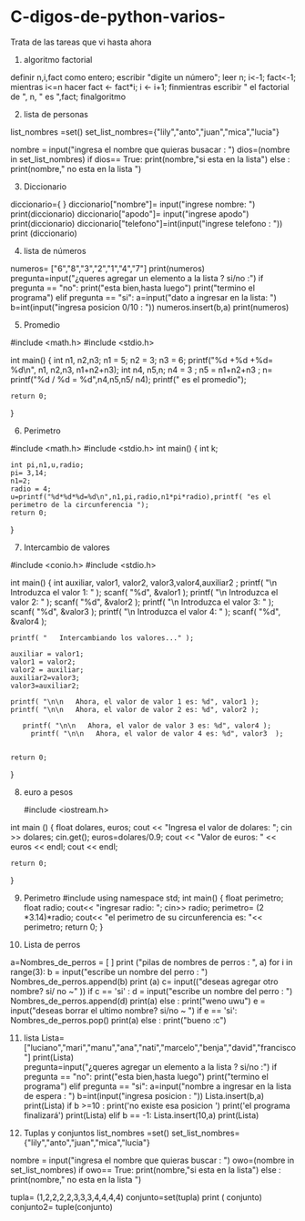 # C-digos-de-python-varios-
Trata de las tareas que vi hasta ahora 
1) algoritmo factorial

 definir n,i,fact como entero;
 escribir "digite un número";
leer n;
i<-1;
fact<-1;
mientras i<=n hacer
fact <- fact*i;
i <- i+1;
finmientras
escribir " el factorial de ", n, " es ",fact;
 finalgoritmo

2)  lista de personas 

list_nombres =set()
set_list_nombres={"lily","anto","juan","mica","lucia"}

nombre = input("ingresa el nombre que quieras busacar :   ")
dios=(nombre in set_list_nombres)
if dios== True:
	print(nombre,"si esta en la lista")
else :
	print(nombre," no esta en la lista ")

3) Diccionario 

diccionario={ }
diccionario["nombre"]= input("ingrese nombre:    ")
print(diccionario)
diccionario["apodo"]= input("ingrese apodo")
print(diccionario)
diccionario["telefono"]=int(input("ingrese telefono  :  "))
print (diccionario)

4)  lista de números 

numeros= ["6","8","3","2","1","4","7"]
print(numeros)
pregunta=input("¿queres agregar un elemento a la lista ? si/no    :")
if pregunta == "no":
	print("esta bien,hasta luego")
	print("termino el programa")
elif pregunta == "si":
	a=input("dato a ingresar en la lista:   ")
	b=int(input("ingresa posicion 0/10 :  "))
	numeros.insert(b,a)
	print(numeros)

5)  Promedio

#include <math.h>
#include <stdio.h>

int main()
{
	int n1, n2,n3;
	n1 = 5;
	n2 = 3;
	n3 = 6;
	printf("%d +%d +%d= %d\n", n1, n2,n3, n1+n2+n3);
	int n4, n5,n;
	n4 = 3 ;
	n5 = n1+n2+n3 ;
	n= printf("%d / %d = %d",n4,n5,n5/ n4);
    printf(" es el promedio");
   
    
	return 0;
}


6) Perimetro

#include <math.h>
#include <stdio.h>
int main()
{
    int k;
    
	
	int pi,n1,u,radio;
	pi= 3,14;
	n1=2;
    radio = 4;	
	u=printf("%d*%d*%d=%d\n",n1,pi,radio,n1*pi*radio),printf( "es el perimetro de la circunferencia ");
	return 0;
}

7) Intercambio de valores 


#include <conio.h>
#include <stdio.h>

int main()
{
    int auxiliar, valor1, valor2, valor3,valor4,auxiliar2 ;
   printf( "\n   Introduzca el  valor 1: "  );
   scanf( "%d", &valor1 );
   printf( "\n   Introduzca el valor 2: " );
    scanf( "%d", &valor2 );
  printf( "\n   Introduzca el valor 3: " );
    scanf( "%d", &valor3 );
   printf( "\n   Introduzca el valor 4: " );
    scanf( "%d", &valor4 );
    
    
  
    printf( "   Intercambiando los valores..." );
    
    auxiliar = valor1;
    valor1 = valor2;
    valor2 = auxiliar;
    auxiliar2=valor3;
    valor3=auxiliar2;

    printf( "\n\n   Ahora, el valor de valor 1 es: %d", valor1 );
    printf( "\n\n   Ahora, el valor de valor 2 es: %d", valor2 );
  
       printf( "\n\n   Ahora, el valor de valor 3 es: %d", valor4 );
         printf( "\n\n   Ahora, el valor de valor 4 es: %d", valor3  );
   

    return 0;
}

	
8) euro a pesos

    #include <iostream.h>
    

int main ()
{
    float dolares, euros;
    cout << "Ingresa el valor de dolares: ";
    cin >> dolares;
    cin.get();
    euros=dolares/0.9;
    cout << "Valor de euros: " << euros << endl;
    cout << endl;
   
    
    
    return 0;
}

9) Perimetro 
#include <iostream>
using namespace std;
int main()
{
   float perimetro;
  float radio;
	cout<< "ingresar radio: ";
	cin>> radio;
	perimetro= (2 *3.14)*radio;
	cout<< "el perimetro de su circunferencia es: "<< perimetro;
  return 0;
}

10)  Lista de perros 

a=Nombres_de_perros = [ ]
print ("pilas de nombres de perros : ", a)
for i in range(3):
	b = input("escribe un nombre del perro  : ")
	Nombres_de_perros.append(b)
	print (a)
c= input(("deseas agregar otro nombre? si/ no ~"   ))
if c == 'si' :
	d = input("escribe un nombre del perro  : ")
	Nombres_de_perros.append(d)
	print(a)
else :
	print("weno uwu")
e = input("deseas borrar el ultimo nombre? si/no  ~  ")
if e == 'si':
	Nombres_de_perros.pop()
	print(a)
else :
	print("bueno :c")

11) lista 
Lista=["luciano","mari","manu","ana","nati","marcelo","benja","david","francisco"]
print(Lista)	
pregunta=input("¿queres agregar un elemento a la lista ? si/no    :")
if pregunta == "no":
	print("esta bien,hasta luego")
	print("termino el programa")
elif pregunta == "si":
	a=input("nombre  a ingresar en la lista de espera :   ")
	b=int(input("ingresa posicion :  "))
	Lista.insert(b,a)
	print(Lista)
	if b >=10 :
		print('no existe esa posicion ')
		print('el programa finalizará')
		print(Lista)
	elif b == -1:
		Lista.insert(10,a)
		print(Lista)



12) Tuplas y conjuntos
list_nombres =set()
set_list_nombres={"lily","anto","juan","mica","lucia"}

nombre = input("ingresa el nombre que quieras buscar :   ")
owo=(nombre in set_list_nombres)
if owo== True:
	print(nombre,"si esta en la lista")
else :
	print(nombre," no esta en la lista ")

tupla= (1,2,2,2,2,3,3,3,4,4,4,4) 
conjunto=set(tupla)
print ( conjunto)
conjunto2= tuple(conjunto)


